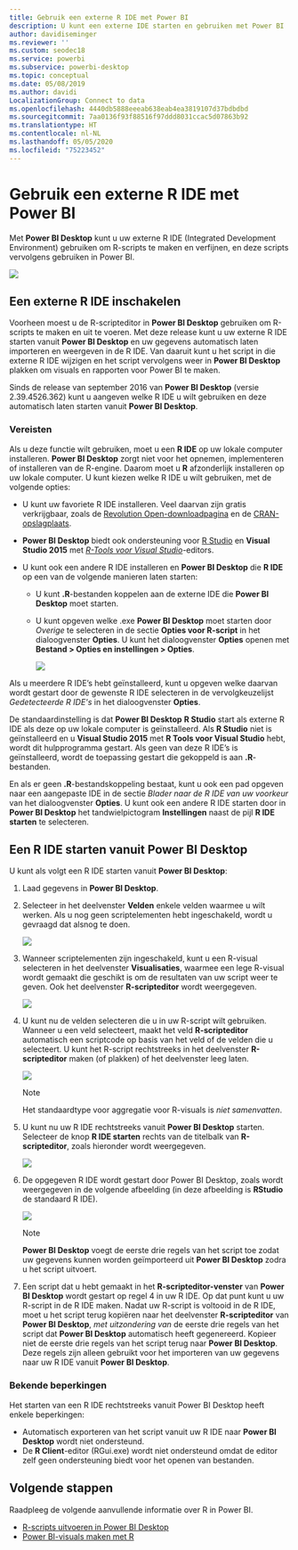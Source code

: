 ```yaml
---
title: Gebruik een externe R IDE met Power BI
description: U kunt een externe IDE starten en gebruiken met Power BI
author: davidiseminger
ms.reviewer: ''
ms.custom: seodec18
ms.service: powerbi
ms.subservice: powerbi-desktop
ms.topic: conceptual
ms.date: 05/08/2019
ms.author: davidi
LocalizationGroup: Connect to data
ms.openlocfilehash: 4440db5888eeeab638eab4ea3819107d37bdbdbd
ms.sourcegitcommit: 7aa0136f93f88516f97ddd8031ccac5d07863b92
ms.translationtype: HT
ms.contentlocale: nl-NL
ms.lasthandoff: 05/05/2020
ms.locfileid: "75223452"
---
```

# <a name="use-an-external-r-ide-with-power-bi"></a>Gebruik een externe R IDE met Power BI
Met **Power BI Desktop** kunt u uw externe R IDE (Integrated Development Environment) gebruiken om R-scripts te maken en verfijnen, en deze scripts vervolgens gebruiken in Power BI.

![](media/desktop-r-ide/r-ide_1a.png)

## <a name="enable-an-external-r-ide"></a>Een externe R IDE inschakelen
Voorheen moest u de R-scripteditor in **Power BI Desktop** gebruiken om R-scripts te maken en uit te voeren. Met deze release kunt u uw externe R IDE starten vanuit **Power BI Desktop** en uw gegevens automatisch laten importeren en weergeven in de R IDE. Van daaruit kunt u het script in die externe R IDE wijzigen en het script vervolgens weer in **Power BI Desktop** plakken om visuals en rapporten voor Power BI te maken.

Sinds de release van september 2016 van **Power BI Desktop** (versie 2.39.4526.362) kunt u aangeven welke R IDE u wilt gebruiken en deze automatisch laten starten vanuit **Power BI Desktop**.

### <a name="requirements"></a>Vereisten
Als u deze functie wilt gebruiken, moet u een **R IDE** op uw lokale computer installeren. **Power BI Desktop** zorgt niet voor het opnemen, implementeren of installeren van de R-engine. Daarom moet u **R** afzonderlijk installeren op uw lokale computer. U kunt kiezen welke R IDE u wilt gebruiken, met de volgende opties:

* U kunt uw favoriete R IDE installeren. Veel daarvan zijn gratis verkrijgbaar, zoals de [Revolution Open-downloadpagina](https://mran.revolutionanalytics.com/download/) en de [CRAN-opslagplaats](https://cran.r-project.org/bin/windows/base/).
* **Power BI Desktop** biedt ook ondersteuning voor [R Studio](https://www.rstudio.com/) en **Visual Studio 2015** met [*R-Tools voor Visual Studio*](/visualstudio/rtvs)-editors.
* U kunt ook een andere R IDE installeren en **Power BI Desktop** die **R IDE** op een van de volgende manieren laten starten:
  
  * U kunt **.R**-bestanden koppelen aan de externe IDE die **Power BI Desktop** moet starten.
  * U kunt opgeven welke .exe **Power BI Desktop** moet starten door *Overige* te selecteren in de sectie **Opties voor R-script** in het dialoogvenster **Opties**. U kunt het dialoogvenster **Opties** openen met **Bestand > Opties en instellingen > Opties**.
    
    ![](media/desktop-r-ide/r-ide_1b.png)

Als u meerdere R IDE’s hebt geïnstalleerd, kunt u opgeven welke daarvan wordt gestart door de gewenste R IDE selecteren in de vervolgkeuzelijst *Gedetecteerde R IDE's* in het dialoogvenster **Opties**.

De standaardinstelling is dat **Power BI Desktop** **R Studio** start als externe R IDE als deze op uw lokale computer is geïnstalleerd. Als **R Studio** niet is geïnstalleerd en u **Visual Studio 2015** met **R Tools voor Visual Studio** hebt, wordt dit hulpprogramma gestart. Als geen van deze R IDE’s is geïnstalleerd, wordt de toepassing gestart die gekoppeld is aan **.R**-bestanden.

En als er geen **.R**-bestandskoppeling bestaat, kunt u ook een pad opgeven naar een aangepaste IDE in de sectie *Blader naar de R IDE van uw voorkeur* van het dialoogvenster **Opties**. U kunt ook een andere R IDE starten door in **Power BI Desktop** het tandwielpictogram **Instellingen** naast de pijl **R IDE starten** te selecteren.

## <a name="launch-an-r-ide-from-power-bi-desktop"></a>Een R IDE starten vanuit Power BI Desktop
U kunt als volgt een R IDE starten vanuit **Power BI Desktop**:

1. Laad gegevens in **Power BI Desktop**.
2. Selecteer in het deelvenster **Velden** enkele velden waarmee u wilt werken. Als u nog geen scriptelementen hebt ingeschakeld, wordt u gevraagd dat alsnog te doen.
   
   ![](media/desktop-r-ide/r-ide_3.png)
3. Wanneer scriptelementen zijn ingeschakeld, kunt u een R-visual selecteren in het deelvenster **Visualisaties**, waarmee een lege R-visual wordt gemaakt die geschikt is om de resultaten van uw script weer te geven. Ook het deelvenster **R-scripteditor** wordt weergegeven.
   
   ![](media/desktop-r-ide/r-ide_4.png)
4. U kunt nu de velden selecteren die u in uw R-script wilt gebruiken. Wanneer u een veld selecteert, maakt het veld **R-scripteditor** automatisch een scriptcode op basis van het veld of de velden die u selecteert. U kunt het R-script rechtstreeks in het deelvenster **R-scripteditor** maken (of plakken) of het deelvenster leeg laten.
   
   ![](media/desktop-r-ide/r-ide_5.png)
   
   > [!NOTE]
   > Het standaardtype voor aggregatie voor R-visuals is *niet samenvatten*.
   > 
   > 
5. U kunt nu uw R IDE rechtstreeks vanuit **Power BI Desktop** starten. Selecteer de knop **R IDE starten** rechts van de titelbalk van **R-scripteditor**, zoals hieronder wordt weergegeven.
   
   ![](media/desktop-r-ide/r-ide_6.png)
6. De opgegeven R IDE wordt gestart door Power BI Desktop, zoals wordt weergegeven in de volgende afbeelding (in deze afbeelding is **RStudio** de standaard R IDE).
   
   ![](media/desktop-r-ide/r-ide_7.png)
   
   > [!NOTE]
   > **Power BI Desktop** voegt de eerste drie regels van het script toe zodat uw gegevens kunnen worden geïmporteerd uit **Power BI Desktop** zodra u het script uitvoert.
   > 
   > 
7. Een script dat u hebt gemaakt in het **R-scripteditor-venster** van **Power BI Desktop** wordt gestart op regel 4 in uw R IDE. Op dat punt kunt u uw R-script in de R IDE maken. Nadat uw R-script is voltooid in de R IDE, moet u het script terug kopiëren naar het deelvenster **R-scripteditor** van **Power BI Desktop**, *met uitzondering van* de eerste drie regels van het script dat **Power BI Desktop** automatisch heeft gegenereerd. Kopieer niet de eerste drie regels van het script terug naar **Power BI Desktop**. Deze regels zijn alleen gebruikt voor het importeren van uw gegevens naar uw R IDE vanuit **Power BI Desktop**.

### <a name="known-limitations"></a>Bekende beperkingen
Het starten van een R IDE rechtstreeks vanuit Power BI Desktop heeft enkele beperkingen:

* Automatisch exporteren van het script vanuit uw R IDE naar **Power BI Desktop** wordt niet ondersteund.
* De **R Client**-editor (RGui.exe) wordt niet ondersteund omdat de editor zelf geen ondersteuning biedt voor het openen van bestanden.

## <a name="next-steps"></a>Volgende stappen
Raadpleeg de volgende aanvullende informatie over R in Power BI.

* [R-scripts uitvoeren in Power BI Desktop](desktop-r-scripts.md)
* [Power BI-visuals maken met R](desktop-r-visuals.md)

